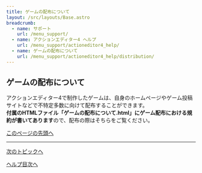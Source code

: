 ```yaml
---
title: ゲームの配布について
layout: /src/layouts/Base.astro
breadcrumb:
  - name: サポート
    url: /menu_support/
  - name: アクションエディター4 ヘルプ
    url: /menu_support/actioneditor4_help/
  - name: ゲームの配布について
    url: /menu_support/actioneditor4_help/distribution/
---
```


## ゲームの配布について

アクションエディター4で制作したゲームは、自身のホームページやゲーム投稿サイトなどで不特定多数に向けて配布することができます。  
**付属のHTMLファイル「ゲームの配布について.html」にゲーム配布における規約が書いてあります**ので、配布の際はそちらをご覧ください。  

[このページの先頭へ](/menu_support/actioneditor4_help/distribution/)

---


[次のトピックへ](/menu_support/actioneditor4_help/word/)

[ヘルプ目次へ](/menu_support/actioneditor4_help/)